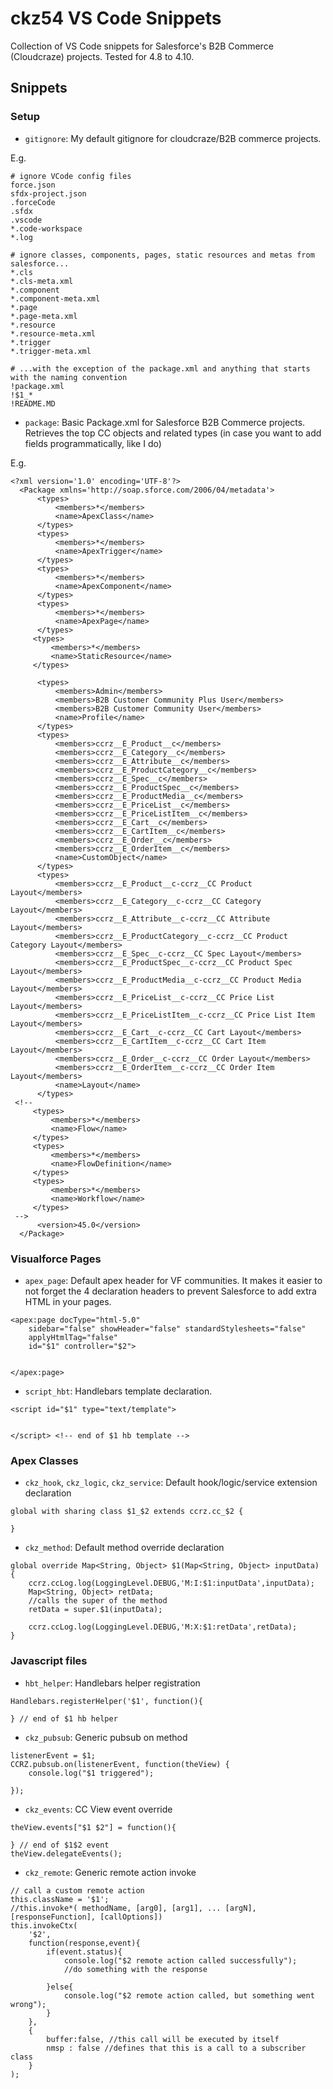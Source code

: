 # ckz54 VS Code Snippets
Collection of VS Code snippets for Salesforce's B2B Commerce (Cloudcraze) projects. Tested for 4.8 to 4.10.

## Snippets

### Setup

* `gitignore`: My default gitignore for cloudcraze/B2B commerce projects.

E.g. 
```
# ignore VCode config files
force.json
sfdx-project.json
.forceCode
.sfdx
.vscode
*.code-workspace
*.log

# ignore classes, components, pages, static resources and metas from salesforce...
*.cls
*.cls-meta.xml
*.component
*.component-meta.xml
*.page
*.page-meta.xml
*.resource
*.resource-meta.xml
*.trigger
*.trigger-meta.xml

# ...with the exception of the package.xml and anything that starts with the naming convention
!package.xml
!$1_*
!README.MD
```

* `package`: Basic Package.xml for Salesforce B2B Commerce projects. Retrieves the top CC objects and related types (in case you want to add fields programmatically, like I do)

E.g.
```
<?xml version='1.0' encoding='UTF-8'?>
  <Package xmlns='http://soap.sforce.com/2006/04/metadata'>
      <types>
          <members>*</members>
          <name>ApexClass</name>
      </types>
      <types>
          <members>*</members>
          <name>ApexTrigger</name>
      </types>
      <types>
          <members>*</members>
          <name>ApexComponent</name>
      </types>
      <types>
          <members>*</members>
          <name>ApexPage</name>
      </types>
     <types>
         <members>*</members>
         <name>StaticResource</name>
     </types>
 
      <types>
          <members>Admin</members>
          <members>B2B Customer Community Plus User</members>
          <members>B2B Customer Community User</members>
          <name>Profile</name>
      </types>
      <types>
          <members>ccrz__E_Product__c</members>
          <members>ccrz__E_Category__c</members>
          <members>ccrz__E_Attribute__c</members>
          <members>ccrz__E_ProductCategory__c</members>
          <members>ccrz__E_Spec__c</members>
          <members>ccrz__E_ProductSpec__c</members>
          <members>ccrz__E_ProductMedia__c</members>
          <members>ccrz__E_PriceList__c</members>
          <members>ccrz__E_PriceListItem__c</members>
          <members>ccrz__E_Cart__c</members>
          <members>ccrz__E_CartItem__c</members>
          <members>ccrz__E_Order__c</members>
          <members>ccrz__E_OrderItem__c</members>
          <name>CustomObject</name>
      </types>
      <types>
          <members>ccrz__E_Product__c-ccrz__CC Product Layout</members>
          <members>ccrz__E_Category__c-ccrz__CC Category Layout</members>
          <members>ccrz__E_Attribute__c-ccrz__CC Attribute Layout</members>
          <members>ccrz__E_ProductCategory__c-ccrz__CC Product Category Layout</members>
          <members>ccrz__E_Spec__c-ccrz__CC Spec Layout</members>
          <members>ccrz__E_ProductSpec__c-ccrz__CC Product Spec Layout</members>
          <members>ccrz__E_ProductMedia__c-ccrz__CC Product Media Layout</members>
          <members>ccrz__E_PriceList__c-ccrz__CC Price List Layout</members>
          <members>ccrz__E_PriceListItem__c-ccrz__CC Price List Item Layout</members>
          <members>ccrz__E_Cart__c-ccrz__CC Cart Layout</members>
          <members>ccrz__E_CartItem__c-ccrz__CC Cart Item Layout</members>
          <members>ccrz__E_Order__c-ccrz__CC Order Layout</members>
          <members>ccrz__E_OrderItem__c-ccrz__CC Order Item Layout</members>
          <name>Layout</name>
      </types>
 <!--
     <types>
         <members>*</members>
         <name>Flow</name>
     </types>
     <types>
         <members>*</members>
         <name>FlowDefinition</name>
     </types>
     <types>
         <members>*</members>
         <name>Workflow</name>
     </types>
 -->
      <version>45.0</version>
  </Package>
  ```

### Visualforce Pages

* `apex_page`: Default apex header for VF communities. It makes it easier to not forget the 4 declaration headers to prevent Salesforce to add extra HTML in your pages.

```
<apex:page docType="html-5.0"
    sidebar="false" showHeader="false" standardStylesheets="false" 
    applyHtmlTag="false"
    id="$1" controller="$2">
    

</apex:page>
```

* `script_hbt`: Handlebars template declaration.

```
<script id="$1" type="text/template">
    

</script> <!-- end of $1 hb template -->

```

### Apex Classes

* `ckz_hook`, `ckz_logic`, `ckz_service`: Default hook/logic/service extension declaration

```
global with sharing class $1_$2 extends ccrz.cc_$2 {
	
}
```

* `ckz_method`: Default method override declaration

```
global override Map<String, Object> $1(Map<String, Object> inputData) {
	ccrz.ccLog.log(LoggingLevel.DEBUG,'M:I:$1:inputData',inputData);
	Map<String, Object> retData;
	//calls the super of the method
	retData = super.$1(inputData);
	
	ccrz.ccLog.log(LoggingLevel.DEBUG,'M:X:$1:retData',retData);
}
```

### Javascript files

* `hbt_helper`: Handlebars helper registration

```
Handlebars.registerHelper('$1', function(){
    
} // end of $1 hb helper

```

* `ckz_pubsub`: Generic pubsub on method

```
listenerEvent = $1;
CCRZ.pubsub.on(listenerEvent, function(theView) {
    console.log("$1 triggered");
    
});
```

* `ckz_events`: CC View event override

```
theView.events["$1 $2"] = function(){
    
} // end of $1$2 event
theView.delegateEvents();
```

* `ckz_remote`: Generic remote action invoke

```
// call a custom remote action
this.className = '$1';
//this.invoke*( methodName, [arg0], [arg1], ... [argN], [responseFunction], [callOptions])
this.invokeCtx(
    '$2',
    function(response,event){
        if(event.status){
            console.log("$2 remote action called successfully");
            //do something with the response
            
        }else{
            console.log("$2 remote action called, but something went wrong");
        }
    },
    {
        buffer:false, //this call will be executed by itself
        nmsp : false //defines that this is a call to a subscriber class
    }
);
```
